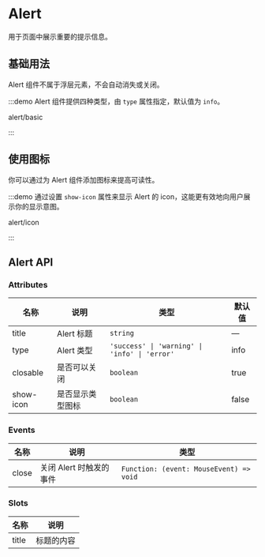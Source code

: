 # Alert

用于页面中展示重要的提示信息。

## 基础用法

Alert 组件不属于浮层元素，不会自动消失或关闭。

:::demo Alert 组件提供四种类型，由 `type` 属性指定，默认值为 `info`。

alert/basic

:::

## 使用图标

你可以通过为 Alert 组件添加图标来提高可读性。

:::demo 通过设置 `show-icon` 属性来显示 Alert 的 icon，这能更有效地向用户展示你的显示意图。

alert/icon

:::

## Alert API

### Attributes

| 名称      | 说明             | 类型                                           | 默认值 |
| --------- | ---------------- | ---------------------------------------------- | ------ |
| title     | Alert 标题       | `string`                                       | —      |
| type      | Alert 类型       | `'success' \| 'warning' \| 'info' \| 'error' ` | info   |
| closable  | 是否可以关闭     | `boolean`                                      | true   |
| show-icon | 是否显示类型图标 | `boolean`                                      | false  |

### Events

| 名称  | 说明                    | 类型                                    |
| ----- | ----------------------- | --------------------------------------- |
| close | 关闭 Alert 时触发的事件 | `Function: (event: MouseEvent) => void` |

### Slots

| 名称  | 说明       |
| ----- | ---------- |
| title | 标题的内容 |
